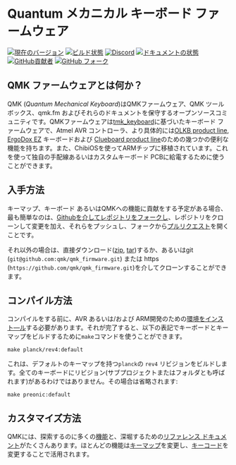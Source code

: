 # Quantum メカニカル キーボード ファームウェア

[![現在のバージョン](https://img.shields.io/github/tag/qmk/qmk_firmware.svg)](https://github.com/qmk/qmk_firmware/tags)
[![ビルド状態](https://travis-ci.org/qmk/qmk_firmware.svg?branch=master)](https://travis-ci.org/qmk/qmk_firmware)
[![Discord](https://img.shields.io/discord/440868230475677696.svg)](https://discord.gg/Uq7gcHh)
[![ドキュメントの状態](https://img.shields.io/badge/docs-ready-orange.svg)](https://docs.qmk.fm)
[![GitHub貢献者](https://img.shields.io/github/contributors/qmk/qmk_firmware.svg)](https://github.com/qmk/qmk_firmware/pulse/monthly)
[![GitHub フォーク](https://img.shields.io/github/forks/qmk/qmk_firmware.svg?style=social&label=Fork)](https://github.com/qmk/qmk_firmware/)

## QMK ファームウェアとは何か？

QMK (*Quantum Mechanical Keyboard*)はQMKファームウェア、QMK ツールボックス、qmk.fm およびそれらのドキュメントを保守するオープンソースコミュニティです。QMKファームウェアは[tmk\_keyboard](http://github.com/tmk/tmk_keyboard)に基づいたキーボード ファームウェアで、Atmel AVR コントローラ、より具体的には[OLKB product line](http://olkb.com), [ErgoDox EZ](http://www.ergodox-ez.com) キーボードおよび [Clueboard product line](http://clueboard.co/)のための幾つかの便利な機能を持ちます。また、ChibiOSを使ってARMチップに移植されています。これを使って独自の手配線あるいはカスタムキーボード PCBに給電するために使うことができます。

## 入手方法

キーマップ、キーボード あるいはQMKへの機能に貢献をする予定がある場合、最も簡単なのは、[Githubを介してレポジトリをフォークし](https://github.com/qmk/qmk_firmware#fork-destination-box)、レポジトリをクローンして変更を加え、それらをプッシュし、フォークから[プルリクエスト](https://github.com/qmk/qmk_firmware/pulls)を開くことです。

それ以外の場合は、直接ダウンロード([zip](https://github.com/qmk/qmk_firmware/zipball/master), [tar](https://github.com/qmk/qmk_firmware/tarball/master))するか、あるいはgit (`git@github.com:qmk/qmk_firmware.git`) または https (`https://github.com/qmk/qmk_firmware.git`)を介してクローンすることができます。

## コンパイル方法

コンパイルをする前に、AVR あるいは/および ARM開発のための[環境をインスト―ル](getting_started_build_tools.md)する必要があります。それが完了すると、以下の表記でキーボードとキーマップをビルドするために`make`コマンドを使うことができます。

    make planck/rev4:default

これは、デフォルトのキーマップを持つ`planck`の `rev4` リビジョンをビルドします。全てのキーボードにリビジョン(サブプロジェクトまたはフォルダとも呼ばれます)があるわけではありません。その場合は省略されます:

    make preonic:default

## カスタマイズ方法

QMKには、探索するのに多くの[機能](features.md)と、深堀するための[リファレンス ドキュメント](http://docs.qmk.fm)がたくさんあります。ほとんどの機能は[キーマップ](keymap.md)を変更し、[キーコード](keycodes.md)を変更することで活用されます。

